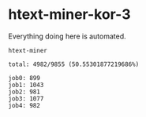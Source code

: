 # htext-miner-kor-3

Everything doing here is automated.

```
htext-miner

total: 4982/9855 (50.55301877219686%)

job0: 899
job1: 1043
job2: 981
job3: 1077
job4: 982
```